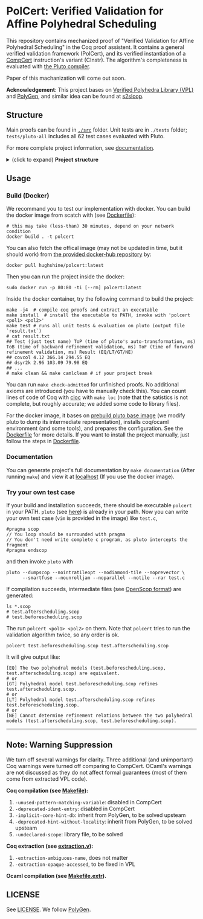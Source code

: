 # PolCert: Verified Validation for Affine Polyhedral Scheduling

This repository contains mechanized proof of "Verified Validation for Affine Polyhedral Scheduling" in the Coq proof assistent. It contains a general verified validation framework (PolCert), and its verified instantiation of a [CompCert](https://github.com/AbsInt/CompCert) instruction's variant (CInstr). The algorithm's completeness is evaluated with [the Pluto compiler](https://github.com/bondhugula/pluto).

Paper of this machanization will come out soon.

**Acknowledgement**: This project bases on [Verified Polyhedra Library (VPL)](https://github.com/VERIMAG-Polyhedra/VPL) and [PolyGen](https://github.com/Ekdohibs/PolyGen), and similar idea can be found at [s2sloop](https://github.com/pilki/s2sLoop).

## Structure

Main proofs can be found in [`./src`](./src) folder. Unit tests are in `./tests` folder; `tests/pluto-all` includes all 62 test cases evaluated with Pluto. 

For more complete project information, see [documentation](#documentation).

<details><summary>(click to expand) <strong>Project structure</strong></summary>


```
.
├── Dockerfile, Makefile[...], configure
├── README.md
├── doc                # Chore: for documentation 
├── src                # Coq: main machanization of this project
├── VPL                # Coq: Verified Polyhedra Library
├── polygen            # Coq: PolyGen's machanization
├── flocq              # Coq: Floating point Library, used by CompCert
├── cfrontend, common, lib, x86, x86_64  # Coq: (mainly) CompCert Coq files
├── tests              # Chore: test suit and test scripts
├── cparser, driver    # OCaml: compiler driver, amended from CompCert's
├── extraction         # Chore: for coq file's ocaml extraction 
├── samples            # Coq: sample polyhedral programs (instantiate with CInstr) 
├── tools              # Chore: just some tools
└── MenhirLib          # TBD: the verified parser, may reuse it later, now useless
```


</details>


## Usage

### Build (Docker)

We recommand you to test our implementation with docker. You can build the docker image from scatch with (see [Dockerfile](./Dockerfile)):

```
# this may take (less-than) 30 minutes, depend on your network condition
docker build . -t polcert
```

You can also fetch the offical image (may not be updated in time, but it should work) from [the provided docker-hub repository](https://hub.docker.com/repository/docker/hughshine/polcert/) by:

```
docker pull hughshine/polcert:latest
```

Then you can run the project inside the docker:

```
sudo docker run -p 80:80 -ti [--rm] polcert:latest
```

Inside the docker container, try the following command to build the project:

```
make -j4  # compile coq proofs and extract an executable
make install  # install the executable to PATH, invoke with 'polcert <pol1> <pol2>'
make test # runs all unit tests & evaluation on pluto (output file `result.txt`)
# cat result.txt
## Test (just test name) ToP (time of pluto's auto-transformation, ms) ToB (time of backward refinement validation, ms) ToF (time of forward refinement validation, ms) Result (EQ/LT/GT/NE)
## covcol 4.12 366.14 294.55 EQ
## dsyr2k 2.96 103.09 79.98 EQ
## ...
# make clean && make camlclean # if your project break
```

You can run `make check-admitted` for unfinished proofs. No additional axioms are introduced (you have to manually check this). You can count lines of code of Coq with [cloc](https://github.com/AlDanial/cloc) with `make loc` (note that the satistics is not complete, but roughly accurate; we added some code to library files).

For the docker image, it bases on [prebuild pluto base image](https://hub.docker.com/repository/docker/hughshine/pluto-verif) (we modify pluto to dump its intermediate representation), installs coq/ocaml environment (and some tools), and prepares the configuration. See the [Dockerfile](./Dockerfile) for more details. If you want to install the project manually, just follow the steps in [Dockerfile](./Dockerfile).

### Documentation

You can generate project's full documentation by `make documentation` (After running `make`) and view it at [localhost](http://localhost/) (If you use the docker image).

### Try your own test case

If your build and installation succeeds, there should be executable `polcert` in your PATH. `pluto` (see [here](https://github.com/verif-scop/pluto)) is already in your path. Now you can write your own test case (`vim` is provided in the image) like `test.c`,

```
#pragma scop
// You loop should be surrounded with pragma
// You don't need write complete c program, as pluto intercepts the fragment
#pragma endscop
```

and then invoke `pluto` with 

```
pluto --dumpscop --nointratileopt --nodiamond-tile --noprevector \
      --smartfuse --nounrolljam --noparallel --notile --rar test.c
```

If compilation succeeds, intermediate files (see [OpenScop format](https://github.com/periscop/openscop)) are generated:

```
ls *.scop
# test.afterscheduling.scop
# test.beforescheduling.scop
```

The run `polcert <pol1> <pol2>` on them. Note that `polcert` tries to run the validation algorithm twice, so any order is ok.

```
polcert test.beforescheduling.scop test.afterscheduling.scop
```

It will give output like:

```
[EQ] The two polyhedral models (test.beforescheduling.scop, test.afterscheduling.scop) are equivalent.
# or
[GT] Polyhedral model test.beforescheduling.scop refines test.afterscheduling.scop.
# or
[LT] Polyhedral model test.afterscheduling.scop refines test.beforescheduling.scop.
# or
[NE] Cannot determine refinement relations between the two polyhedral models (test.afterscheduling.scop, test.beforescheduling.scop).
```

--- 

## Note: Warning Suppression

We turn off several warnings for clarity. Three additional (and unimportant) Coq warnings were turned off comparing to CompCert. OCaml's warnings are not discussed as they do not affect formal guarantees (most of them come from extracted VPL code).

**Coq compilation (see [Makefile](./Makefile)):**
1. `-unused-pattern-matching-variable`: disabled in CompCert
2. `-deprecated-ident-entry`: disabled in CompCert
3. `-implicit-core-hint-db`: inherit from PolyGen, to be solved upsteam
4. `-deprecated-hint-without-locality`: inherit from PolyGen, to be solved upsteam
5. `-undeclared-scope`: library file, to be solved

**Coq extraction (see [extraction.v](./extraction/extraction.v)):**
1. `-extraction-ambiguous-name`, does not matter
2. `-extraction-opaque-accessed`, to be fixed in VPL

**Ocaml compilation (see [Makefile.extr](./Makefile.extr)).**


## LICENSE

See [LICENSE](./LICENSE). We follow [PolyGen](https://github.com/Ekdohibs/PolyGen).